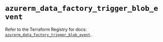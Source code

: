 # `azurerm_data_factory_trigger_blob_event`

Refer to the Terraform Registry for docs: [`azurerm_data_factory_trigger_blob_event`](https://registry.terraform.io/providers/hashicorp/azurerm/3.88.0/docs/resources/data_factory_trigger_blob_event).
